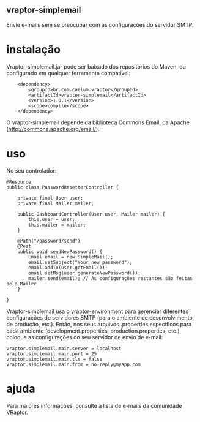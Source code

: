## vraptor-simplemail

Envie e-mails sem se preocupar com as configurações do servidor SMTP.

# instalação

Vraptor-simplemail.jar pode ser baixado dos repositórios do Maven, ou configurado em qualquer ferramenta
compatível:

		<dependency>
			<groupId>br.com.caelum.vraptor</groupId>
			<artifactId>vraptor-simplemail</artifactId>
			<version>1.0.1</version>
			<scope>compile</scope>
		</dependency>

O vraptor-simplemail depende da biblioteca Commons Email, da Apache (http://commons.apache.org/email/).

# uso

No seu controlador:

	@Resource
	public class PasswordResetterController {

		private final User user;
		private final Mailer mailer;

		public DashboardController(User user, Mailer mailer) {
			this.user = user;
			this.mailer = mailer;
		}

		@Path("/password/send")
		@Post
		public void sendNewPassword() {
			Email email = new SimpleMail();
			email.setSubject("Your new password");
			email.addTo(user.getEmail());
			email.setMsg(user.generateNewPassword());
			mailer.send(email); // As configurações restantes são feitas pelo Mailer
		}

	}

Vraptor-simplemail usa o vraptor-environment para gerenciar diferentes configurações de servidores
SMTP (para o ambiente de desenvolvimento, de produção, etc.). Então, nos seus arquivos .properties
específicos para cada ambiente (development.properties, production.properties, etc.), coloque as
configurações do seu servidor de envio de e-mail:

	vraptor.simplemail.main.server = localhost
	vraptor.simplemail.main.port = 25
	vraptor.simplemail.main.tls = false
	vraptor.simplemail.main.from = no-reply@myapp.com

# ajuda

Para maiores informações, consulte a lista de e-mails da comunidade VRaptor.
